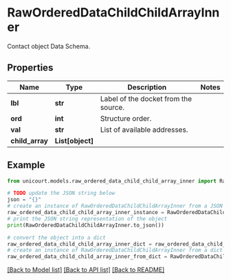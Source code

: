 # RawOrderedDataChildChildArrayInner

Contact object Data Schema.

## Properties

Name | Type | Description | Notes
------------ | ------------- | ------------- | -------------
**lbl** | **str** | Label of the docket from the source. | 
**ord** | **int** | Structure order. | 
**val** | **str** | List of available addresses. | 
**child_array** | **List[object]** |  | 

## Example

```python
from unicourt.models.raw_ordered_data_child_child_array_inner import RawOrderedDataChildChildArrayInner

# TODO update the JSON string below
json = "{}"
# create an instance of RawOrderedDataChildChildArrayInner from a JSON string
raw_ordered_data_child_child_array_inner_instance = RawOrderedDataChildChildArrayInner.from_json(json)
# print the JSON string representation of the object
print(RawOrderedDataChildChildArrayInner.to_json())

# convert the object into a dict
raw_ordered_data_child_child_array_inner_dict = raw_ordered_data_child_child_array_inner_instance.to_dict()
# create an instance of RawOrderedDataChildChildArrayInner from a dict
raw_ordered_data_child_child_array_inner_from_dict = RawOrderedDataChildChildArrayInner.from_dict(raw_ordered_data_child_child_array_inner_dict)
```
[[Back to Model list]](../README.md#documentation-for-models) [[Back to API list]](../README.md#documentation-for-api-endpoints) [[Back to README]](../README.md)



